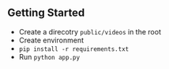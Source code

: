 ## Getting Started

- Create a direcotry `public/videos` in the root
- Create environment
- `pip install -r requirements.txt`
- Run `python app.py`
